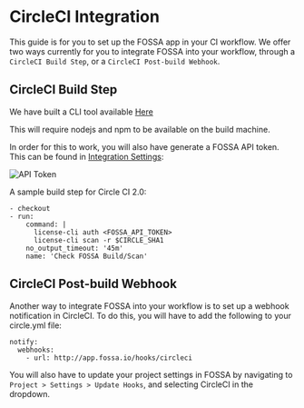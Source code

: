 # CircleCI Integration

This guide is for you to set up the FOSSA app in your CI workflow. We offer two ways currently for you to integrate FOSSA into your workflow, through a `CircleCI Build Step`, or a `CircleCI Post-build Webhook`.

## CircleCI Build Step

We have built a CLI tool available [Here](https://www.npmjs.com/package/license-cli)

This will require nodejs and npm to be available on the build machine.

In order for this to work, you will also have generate a FOSSA API token. This can be found in [Integration Settings](/account/settings/integrations):

![API Token](/img/api-token-creation.png)

A sample build step for Circle CI 2.0:

```
- checkout
- run:
    command: |
      license-cli auth <FOSSA_API_TOKEN>
      license-cli scan -r $CIRCLE_SHA1
    no_output_timeout: '45m'
    name: 'Check FOSSA Build/Scan'
```

## CircleCI Post-build Webhook

Another way to integrate FOSSA into your workflow is to set up a webhook notification in CircleCI. To do this, you will have to add the following to your circle.yml file:

```
notify:
  webhooks:
    - url: http://app.fossa.io/hooks/circleci
```

You will also have to update your project settings in FOSSA by navigating to `Project > Settings > Update Hooks`, and selecting CircleCI in the dropdown.
